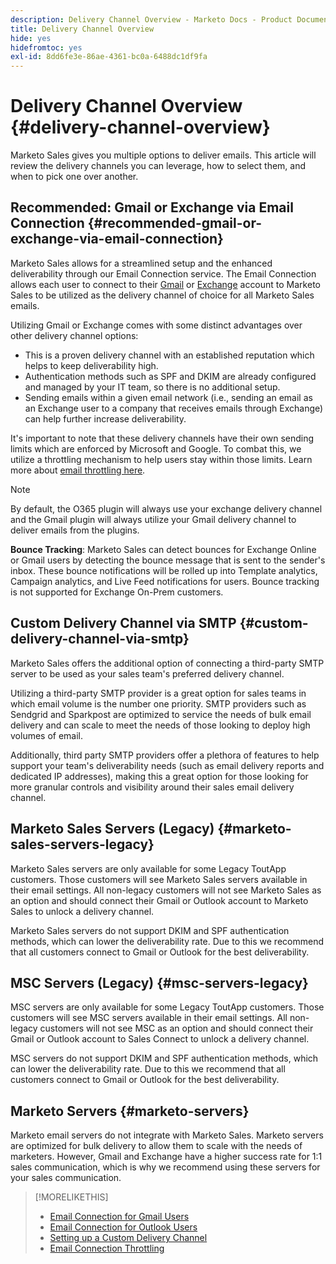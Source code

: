 ```yaml
---
description: Delivery Channel Overview - Marketo Docs - Product Documentation
title: Delivery Channel Overview
hide: yes
hidefromtoc: yes
exl-id: 8dd6fe3e-86ae-4361-bc0a-6488dc1df9fa
---
```

# Delivery Channel Overview {#delivery-channel-overview}

Marketo Sales gives you multiple options to deliver emails. This article will review the delivery channels you can leverage, how to select them, and when to pick one over another.

## Recommended: Gmail or Exchange via Email Connection {#recommended-gmail-or-exchange-via-email-connection}

Marketo Sales allows for a streamlined setup and the enhanced deliverability through our Email Connection service. The Email Connection allows each user to connect to their [Gmail](/help/marketo/product-docs/marketo-sales-connect/email-plugins/gmail/email-connection-for-gmail-users.md) or [Exchange](/help/marketo/product-docs/marketo-sales-connect/email-plugins/msc-for-outlook/email-connection-for-outlook-users.md) account to Marketo Sales to be utilized as the delivery channel of choice for all Marketo Sales emails.

Utilizing Gmail or Exchange comes with some distinct advantages over other delivery channel options:

* This is a proven delivery channel with an established reputation which helps to keep deliverability high.
* Authentication methods such as SPF and DKIM are already configured and managed by your IT team, so there is no additional setup.
* Sending emails within a given email network (i.e., sending an email as an Exchange user to a company that receives emails through Exchange) can help further increase deliverability.

It's important to note that these delivery channels have their own sending limits which are enforced by Microsoft and Google. To combat this, we utilize a throttling mechanism to help users stay within those limits. Learn more about [email throttling here](/help/marketo/product-docs/marketo-sales-connect/email/email-delivery/email-connection-throttling.md).

>[!NOTE]
>
>By default, the O365 plugin will always use your exchange delivery channel and the Gmail plugin will always utilize your Gmail delivery channel to deliver emails from the plugins.

**Bounce Tracking**: Marketo Sales can detect bounces for Exchange Online or Gmail users by detecting the bounce message that is sent to the sender's inbox. These bounce notifications will be rolled up into Template analytics, Campaign analytics, and Live Feed notifications for users. Bounce tracking is not supported for Exchange On-Prem customers.

## Custom Delivery Channel via SMTP {#custom-delivery-channel-via-smtp}

Marketo Sales offers the additional option of connecting a third-party SMTP server to be used as your sales team's preferred delivery channel.

Utilizing a third-party SMTP provider is a great option for sales teams in which email volume is the number one priority. SMTP providers such as Sendgrid and Sparkpost are optimized to service the needs of bulk email delivery and can scale to meet the needs of those looking to deploy high volumes of email.

Additionally, third party SMTP providers offer a plethora of features to help support your team's deliverability needs (such as email delivery reports and dedicated IP addresses), making this a great option for those looking for more granular controls and visibility around their sales email delivery channel.

## Marketo Sales Servers (Legacy) {#marketo-sales-servers-legacy}

Marketo Sales servers are only available for some Legacy ToutApp customers. Those customers will see Marketo Sales servers available in their email settings. All non-legacy customers will not see Marketo Sales as an option and should connect their Gmail or Outlook account to Marketo Sales to unlock a delivery channel.

Marketo Sales servers do not support DKIM and SPF authentication methods, which can lower the deliverability rate. Due to this we recommend that all customers connect to Gmail or Outlook for the best deliverability.

## MSC Servers (Legacy) {#msc-servers-legacy}

MSC servers are only available for some Legacy ToutApp customers. Those customers will see MSC servers available in their email settings. All non-legacy customers will not see MSC as an option and should connect their Gmail or Outlook account to Sales Connect to unlock a delivery channel.

MSC servers do not support DKIM and SPF authentication methods, which can lower the deliverability rate. Due to this we recommend that all customers connect to Gmail or Outlook for the best deliverability.

## Marketo Servers {#marketo-servers}

Marketo email servers do not integrate with Marketo Sales. Marketo servers are optimized for bulk delivery to allow them to scale with the needs of marketers. However, Gmail and Exchange have a higher success rate for 1:1 sales communication, which is why we recommend using these servers for your sales communication.

>[!MORELIKETHIS]
>
>* [Email Connection for Gmail Users](/help/marketo/product-docs/marketo-sales-connect/email-plugins/gmail/email-connection-for-gmail-users.md)
>* [Email Connection for Outlook Users](/help/marketo/product-docs/marketo-sales-connect/email-plugins/msc-for-outlook/email-connection-for-outlook-users.md)
>* [Setting up a Custom Delivery Channel](/help/marketo/product-docs/marketo-sales-connect/email/email-delivery/setting-up-a-custom-delivery-channel.md)
>* [Email Connection Throttling](/help/marketo/product-docs/marketo-sales-connect/email/email-delivery/email-connection-throttling.md)
